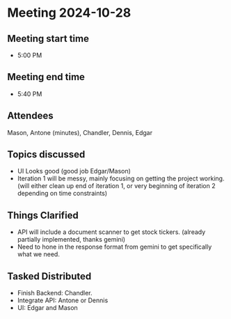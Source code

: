 # Meeting 2024-10-28

## Meeting start time
- 5:00 PM
  
## Meeting end time
- 5:40 PM
  
## Attendees
Mason, Antone (minutes), Chandler, Dennis, Edgar

## Topics discussed
- UI Looks good (good job Edgar/Mason)
- Iteration 1 will be messy, mainly focusing on getting the project working. (will either clean up end of iteration 1, or very beginning of iteration 2 depending on time constraints)

## Things Clarified
- API will include a document scanner to get stock tickers. (already partially implemented, thanks gemini)
- Need to hone in the response format from gemini to get specifically what we need.

## Tasked Distributed
- Finish Backend: Chandler.
- Integrate API: Antone or Dennis 
- UI: Edgar and Mason 

